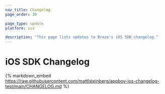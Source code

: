 ```yaml
---
nav_title: Changelog
page_order: 30

page_type: update
platform: ios

description: "This page lists updates to Braze's iOS SDK changelog."
---
```


# iOS SDK Changelog

{% markdown_embed https://raw.githubusercontent.com/mattlsteinberg/appboy-ios-changelog-test/main/CHANGELOG.md %}
